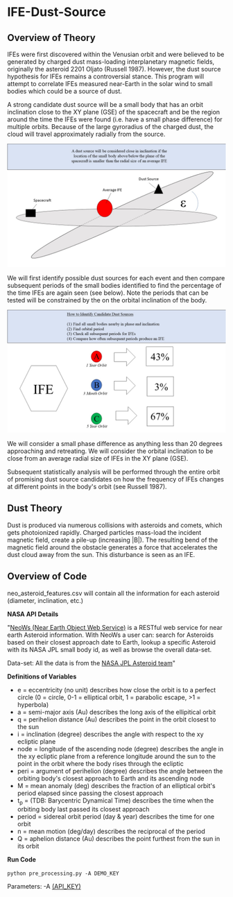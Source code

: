 # IFE-Dust-Source

## Overview of Theory
IFEs were first discovered within the Venusian orbit and were believed to be generated by charged dust mass-loading interplanetary magnetic fields, originally the asteroid 2201 Oljato (Russell 1987). However, the dust source hypothesis for IFEs remains a controversial stance. This program will attempt to correlate IFEs measured near-Earth in the solar wind to small bodies which could be a source of dust.

A strong candidate dust source will be a small body that has an orbit inclination close to the XY plane (GSE) of the spacecraft and be the region around the time the IFEs were found (i.e. have a small phase difference) for multiple orbits. Because of the large gyroradius of the charged dust, the cloud will travel approximately radially from the source.

![Inclination Criteria](acceptable_inclination_criteria.JPG)

We will first identify possible dust sources for each event and then compare subsequent periods of the small bodies identified to find the percentage of the time IFEs are again seen (see below). Note the periods that can be tested will be constrained by the on the orbital inclination of the body.

![Steps to Identify Dust Sources](identify_dust_source_steps.JPG)

We will consider a small phase difference as anything less than 20 degrees approaching and retreating. We will consider the orbital inclination to be close from an average radial size of IFEs in the XY plane (GSE).

Subsequent statistically analysis will be performed through the entire orbit of promising dust source candidates on how the frequency of IFEs changes at different points in the body's orbit (see Russell 1987).

## Dust Theory
Dust is produced via numerous collisions with asteroids and comets, which gets photoionized rapidly. Charged particles mass-load the incident magnetic field, create a pile-up (increasing |B|). The resulting bend of the magnetic field around the obstacle generates a force that accelerates the dust cloud away from the sun. This disturbance is seen as an IFE.


## Overview of Code


neo_asteroid_features.csv will contain all the information for each asteroid (diameter, inclination, etc.) 

**NASA API Details**

"[NeoWs (Near Earth Object Web Service)](https://api.nasa.gov/api.html#NeoWS
"NASA NeoWS API") is a RESTful web service for near earth Asteroid information. With NeoWs a user can: search for Asteroids based on their closest approach date to Earth, lookup a specific Asteroid with its NASA JPL small body id, as well as browse the overall data-set.

Data-set: All the data is from the [NASA JPL Asteroid team](http://neo.jpl.nasa.gov/ "Neo JPL Full Dataset in Online Format")"

**Definitions of Variables**
* e = eccentricity (no unit) describes how close the orbit is to a perfect circle (0 = circle, 0-1 = elliptical orbit, 1 = parabolic escape, >1 = hyperbola)
* a = semi-major axis (Au) describes the long axis of the ellipitical orbit
* q = perihelion distance (Au) describes the point in the orbit closest to the sun
* i = inclination (degree) describes the angle with respect to the xy ecliptic plane
* node = longitude of the ascending node (degree) describes the angle in the xy ecliptic plane from a reference longitude around the sun to the point in the orbit where the body rises through the ecliptic
* peri = argument of perihelion (degree) describes the angle between the orbiting body's closest approach to Earth and its ascending node
* M = mean anomaly (deg) describes the fraction of an elliptical orbit's period elapsed since passing the closest approach
* t<sub>p</sub> =  (TDB: Barycentric Dynamical Time) describes the time when the orbiting body last passed its closest approach
* period = sidereal orbit period (day & year) describes the time for one orbit
* n = mean motion (deg/day) describes the reciprocal of the period
* Q = aphelion distance (Au) describes the point furthest from the sun in its orbit

**Run Code**

`
python pre_processing.py -A DEMO_KEY
`

Parameters: -A [(API_KEY)](https://api.nasa.gov/index.html#apply-for-an-api-key "Get NASA API Key, but a test run works with 'DEMO_KEY'")
